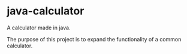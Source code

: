 # java-calculator
A calculator made in java.

The purpose of this project is to expand the functionality of a common calculator.
